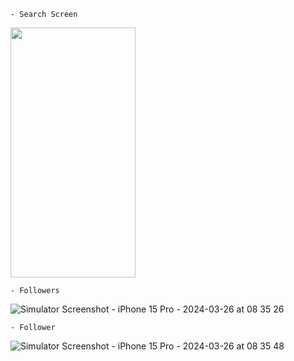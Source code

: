     - Search Screen
<img src="https://github.com/Mukund-Vaghasiya13/UIKit_GitHubApi/assets/115715969/5a6570fc-a9ec-4d4e-b715-ccb9c1691102" height="400px" width="200px">

    - Followers
![Simulator Screenshot - iPhone 15 Pro - 2024-03-26 at 08 35 26](https://github.com/Mukund-Vaghasiya13/UIKit_GitHubApi/assets/115715969/437ba75c-24ca-4ce2-b287-1dc6d8585f7d)

    - Follower
![Simulator Screenshot - iPhone 15 Pro - 2024-03-26 at 08 35 48](https://github.com/Mukund-Vaghasiya13/UIKit_GitHubApi/assets/115715969/c7e85353-eb62-4276-b96b-217f3fc006d9)
